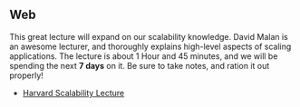 ## Web

This great lecture will expand on our scalability knowledge. David Malan is an awesome lecturer, and thoroughly explains high-level aspects of scaling applications. The lecture is about 1 Hour and 45 minutes, and we will be spending the next **7 days** on it. Be sure to take notes, and ration it out properly!

* [Harvard Scalability Lecture](https://www.youtube.com/watch?v=-W9F__D3oY4&t=5s)